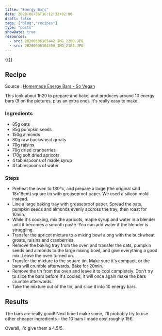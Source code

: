 ```yaml
---
title: "Energy Bars"
date: 2020-06-06T16:12:32+02:00
draft: false
tags: ["blog","recipes"]
type: "posts"
showDate: true
resources:
  - src: 20200606165442_IMG_2200.JPG
  - src: 20200606164800_IMG_2184.JPG
---
```


{{<gallery>}}

## Recipe

Source : [Homemade Energy Bars - So Vegan](https://www.wearesovegan.com/homemade-energy-bars/)

This took about 1h20 to prepare and bake, and produces around 10 energy bars (9 on the pictures, plus an extra one). It's really easy to make.

### Ingredients

- 85g oats
- 85g pumpkin seeds
- 150g almonds
- 80g raw buckwheat groats
- 70g raisins
- 70g dried cranberries
- 170g soft dried apricots
- 4 tablespoons of maple syrup
- 4 tablespoons of water

### Steps

- Preheat the oven to 180°c, and prepare a large (the original said 18x18cm) square tin with greaseproof paper. We used a silicon mold instead.
- Line a large baking tray with greaseproof paper. Spread the oats, pumpkin seeds and almonds evenly accross the tray, then roast for 10min.
- While it's cooking, mix the apricots, maple syrup and water in a blender until it becomes a smooth paste. You can add water if the blender is struggling.
- Transfer the apricot mixture to a mixing bowl along with the buckwheat groats, raisins and cranberries.
- Remove the baking tray from the oven and transfer the oats, pumpkin seeds and almonds to the large mixing bowl, and give everything a good mix. Leave the oven turned on.
- Transfer the mixture to the square tin. Make sure it's compact, or the bars will crumble afterwards. Bake for 20min.
- Remove the tin from the oven and leave it to cool completely. Don't try to slice the bars before it's cooled, it will once again make the bars crumble afterwards.
- Take the mixture out of the tin, and slice it into 10 energy bars.

## Results

The bars are really good! Next time I make some, I'll probably try to use other cheaper ingredients - the 10 bars I made cost roughly 15€.

Overall, I'd give them a 4.5/5.
